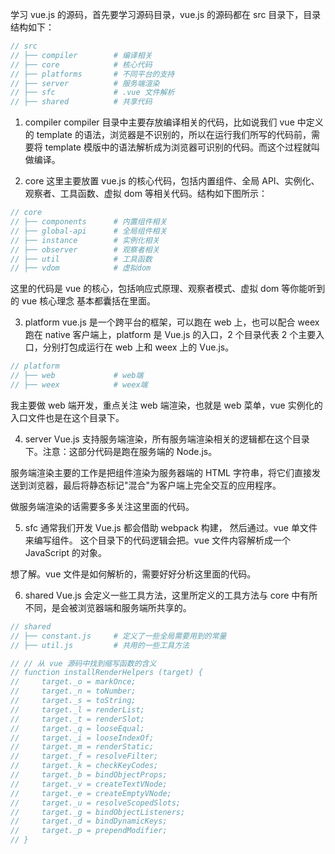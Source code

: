 学习 vue.js 的源码，首先要学习源码目录，vue.js 的源码都在 src 目录下，目录结构如下：

```js
// src
// ├── compiler        # 编译相关
// ├── core            # 核心代码
// ├── platforms       # 不同平台的支持
// ├── server          # 服务端渲染
// ├── sfc             # .vue 文件解析
// ├── shared          # 共享代码
```

1. compiler
compiler 目录中主要存放编译相关的代码，比如说我们 vue 中定义的 template 的语法，浏览器是不识别的，所以在运行我们所写的代码前，需要将 template 模版中的语法解析成为浏览器可识别的代码。而这个过程就叫做编译。

2. core
这里主要放置 vue.js 的核心代码，包括内置组件、全局 API、实例化、观察者、工具函数、虚拟 dom 等相关代码。结构如下图所示：

```js
// core
// ├── components      # 内置组件相关
// ├── global-api      # 全局组件相关
// ├── instance        # 实例化相关
// ├── observer        # 观察者相关
// ├── util            # 工具函数
// ├── vdom            # 虚拟dom
```

这里的代码是 vue 的核心，包括响应式原理、观察者模式、虚拟 dom 等你能听到的 vue 核心理念 基本都囊括在里面。

3. platform
vue.js 是一个跨平台的框架，可以跑在 web 上，也可以配合 weex 跑在 native 客户端上，platform 是 Vue.js 的入口，2 个目录代表 2 个主要入口，分别打包成运行在 web 上和 weex 上的 Vue.js。

```js
// platform
// ├── web             # web端
// ├── weex            # weex端
```

我主要做 web 端开发，重点关注 web 端渲染，也就是 web 菜单，vue 实例化的入口文件也是在这个目录下。

4. server
Vue.js 支持服务端渲染，所有服务端渲染相关的逻辑都在这个目录下。注意：这部分代码是跑在服务端的 Node.js。

服务端渲染主要的工作是把组件渲染为服务器端的 HTML 字符串，将它们直接发送到浏览器，最后将静态标记"混合"为客户端上完全交互的应用程序。

做服务端渲染的话需要多多关注这里面的代码。

5. sfc
通常我们开发 Vue.js 都会借助 webpack 构建， 然后通过。vue 单文件来编写组件。
这个目录下的代码逻辑会把。vue 文件内容解析成一个 JavaScript 的对象。

想了解。vue 文件是如何解析的，需要好好分析这里面的代码。

6. shared
Vue.js 会定义一些工具方法，这里所定义的工具方法与 core 中有所不同，是会被浏览器端和服务端所共享的。

```js
// shared
// ├── constant.js     # 定义了一些全局需要用到的常量
// ├── util.js         # 共用的一些工具方法
```



```js
// // 从 vue 源码中找到缩写函数的含义
// function installRenderHelpers (target) {
//     target._o = markOnce;
//     target._n = toNumber;
//     target._s = toString;
//     target._l = renderList;
//     target._t = renderSlot;
//     target._q = looseEqual;
//     target._i = looseIndexOf;
//     target._m = renderStatic;
//     target._f = resolveFilter;
//     target._k = checkKeyCodes;
//     target._b = bindObjectProps;
//     target._v = createTextVNode;
//     target._e = createEmptyVNode;
//     target._u = resolveScopedSlots;
//     target._g = bindObjectListeners;
//     target._d = bindDynamicKeys;
//     target._p = prependModifier;
// }
```
